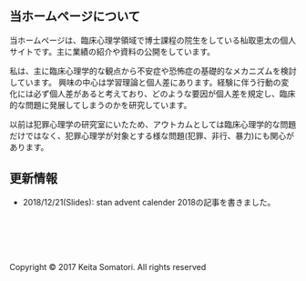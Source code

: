 <br />
<br />

## 当ホームページについて

当ホームページは、臨床心理学領域で博士課程の院生をしている杣取恵太の個人サイトです。主に業績の紹介や資料の公開をしています。

私は、主に臨床心理学的な観点から不安症や恐怖症の基礎的なメカニズムを検討しています。
興味の中心は学習理論と個人差にあります。経験に伴う行動の変化には必ず個人差があると考えており、どのような要因が個人差を規定し、臨床的な問題に発展してしまうのかを研究しています。

以前は犯罪心理学の研究室にいたため、アウトカムとしては臨床心理学的な問題だけではなく、犯罪心理学が対象とする様な問題(犯罪、非行、暴力)にも関心があります。

## 更新情報

- 2018/12/21(Slides): stan advent calender 2018の記事を書きました。

<br />
<br />
<br />
<br />
<p>Copyright &copy; 2017 Keita Somatori. All rights reserved </p>